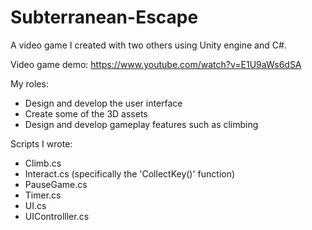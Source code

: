 # Subterranean-Escape
A video game I created with two others using Unity engine and C#.

Video game demo: https://www.youtube.com/watch?v=E1U9aWs6dSA

My roles:
- Design and develop the user interface
- Create some of the 3D assets
- Design and develop gameplay features such as climbing

Scripts I wrote:
- Climb.cs
- Interact.cs (specifically the 'CollectKey()' function)
- PauseGame.cs
- Timer.cs
- UI.cs
- UIControlller.cs
